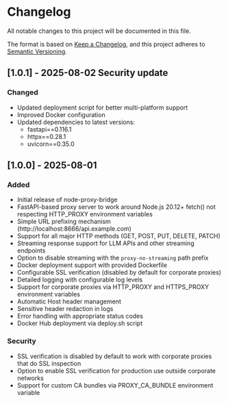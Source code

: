 # Changelog

All notable changes to this project will be documented in this file.

The format is based on [Keep a Changelog](https://keepachangelog.com/en/1.0.0/),
and this project adheres to [Semantic Versioning](https://semver.org/spec/v2.0.0.html).

## [1.0.1] - 2025-08-02 Security update

### Changed
- Updated deployment script for better multi-platform support
- Improved Docker configuration
- Updated dependencies to latest versions:
  - fastapi==0.116.1
  - httpx==0.28.1
  - uvicorn==0.35.0

## [1.0.0] - 2025-08-01

### Added
- Initial release of node-proxy-bridge
- FastAPI-based proxy server to work around Node.js 20.12+ fetch() not respecting HTTP_PROXY environment variables
- Simple URL prefixing mechanism (http://localhost:8666/api.example.com)
- Support for all major HTTP methods (GET, POST, PUT, DELETE, PATCH)
- Streaming response support for LLM APIs and other streaming endpoints
- Option to disable streaming with the `proxy-no-streaming` path prefix
- Docker deployment support with provided Dockerfile
- Configurable SSL verification (disabled by default for corporate proxies)
- Detailed logging with configurable log levels
- Support for corporate proxies via HTTP_PROXY and HTTPS_PROXY environment variables
- Automatic Host header management
- Sensitive header redaction in logs
- Error handling with appropriate status codes
- Docker Hub deployment via deploy.sh script

### Security
- SSL verification is disabled by default to work with corporate proxies that do SSL inspection
- Option to enable SSL verification for production use outside corporate networks
- Support for custom CA bundles via PROXY_CA_BUNDLE environment variable
